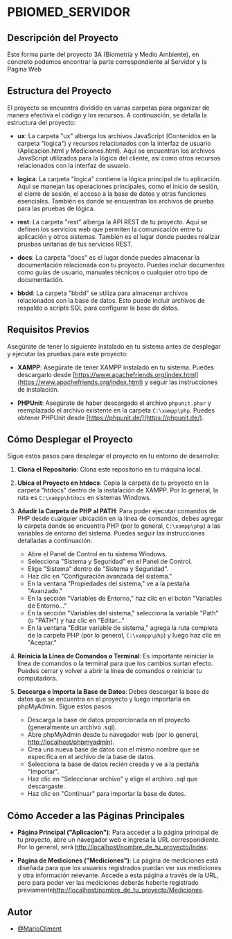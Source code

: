 # PBIOMED_SERVIDOR

## Descripción del Proyecto

Este forma parte del proyecto 3A (Biometria y Medio Ambiente), en concreto podemos encontrar la parte correspondiente al Servidor y la Pagina Web

## Estructura del Proyecto

El proyecto se encuentra dividido en varias carpetas para organizar de manera efectiva el código y los recursos. A continuación, se detalla la estructura del proyecto:

- **ux**: La carpeta "ux" alberga los archivos JavaScript (Contenidos en la carpeta "logica") y recursos relacionados con la interfaz de usuario (Aplicacion.html y Mediciones.html). Aquí se encuentran los archivos JavaScript utilizados para la lógica del cliente, así como otros recursos relacionados con la interfaz de usuario.

- **logica**: La carpeta "logica" contiene la lógica principal de tu aplicación. Aquí se manejan las operaciones principales, como el inicio de sesión, el cierre de sesión, el acceso a la base de datos y otras funciones esenciales. También es donde se encuentran los archivos de prueba para las pruebas de lógica.

- **rest**: La carpeta "rest" alberga la API REST de tu proyecto. Aquí se definen los servicios web que permiten la comunicación entre tu aplicación y otros sistemas. También es el lugar donde puedes realizar pruebas unitarias de tus servicios REST.

- **docs**: La carpeta "docs" es el lugar donde puedes almacenar la documentación relacionada con tu proyecto. Puedes incluir documentos como guías de usuario, manuales técnicos o cualquier otro tipo de documentación.

- **bbdd**: La carpeta "bbdd" se utiliza para almacenar archivos relacionados con la base de datos. Esto puede incluir archivos de respaldo o scripts SQL para configurar la base de datos.

## Requisitos Previos

Asegúrate de tener lo siguiente instalado en tu sistema antes de desplegar y ejecutar las pruebas para este proyecto:

- **XAMPP**: Asegúrate de tener XAMPP instalado en tu sistema. Puedes descargarlo desde [https://www.apachefriends.org/index.html](https://www.apachefriends.org/index.html) y seguir las instrucciones de instalación.

- **PHPUnit**: Asegúrate de haber descargado el archivo `phpunit.phar` y reemplazado el archivo existente en la carpeta `C:\xampp\php`. Puedes obtener PHPUnit desde [https://phpunit.de/](https://phpunit.de/).

## Cómo Desplegar el Proyecto

Sigue estos pasos para desplegar el proyecto en tu entorno de desarrollo:

1. **Clona el Repositorio**: Clona este repositorio en tu máquina local.

2. **Ubica el Proyecto en htdocs**: Copia la carpeta de tu proyecto en la carpeta "htdocs" dentro de la instalación de XAMPP. Por lo general, la ruta es `C:\xampp\htdocs` en sistemas Windows.

3. **Añadir la Carpeta de PHP al PATH**: Para poder ejecutar comandos de PHP desde cualquier ubicación en la línea de comandos, debes agregar la carpeta donde se encuentra PHP (por lo general, `C:\xampp\php`) a las variables de entorno del sistema. Puedes seguir las instrucciones detalladas a continuación:

   - Abre el Panel de Control en tu sistema Windows.
   - Selecciona "Sistema y Seguridad" en el Panel de Control.
   - Elige "Sistema" dentro de "Sistema y Seguridad".
   - Haz clic en "Configuración avanzada del sistema."
   - En la ventana "Propiedades del sistema," ve a la pestaña "Avanzado."
   - En la sección "Variables de Entorno," haz clic en el botón "Variables de Entorno..."
   - En la sección "Variables del sistema," selecciona la variable "Path" (o "PATH") y haz clic en "Editar..."
   - En la ventana "Editar variable de sistema," agrega la ruta completa de la carpeta PHP (por lo general, `C:\xampp\php`) y luego haz clic en "Aceptar."

4. **Reinicia la Línea de Comandos o Terminal**: Es importante reiniciar la línea de comandos o la terminal para que los cambios surtan efecto. Puedes cerrar y volver a abrir la línea de comandos o reiniciar tu computadora.

5. **Descarga e Importa la Base de Datos**: Debes descargar la base de datos que se encuentra en el proyecto y luego importarla en phpMyAdmin. Sigue estos pasos:

   - Descarga la base de datos proporcionada en el proyecto (generalmente un archivo .sql).
   - Abre phpMyAdmin desde tu navegador web (por lo general, [http://localhost/phpmyadmin](http://localhost/phpmyadmin)).
   - Crea una nueva base de datos con el mismo nombre que se especifica en el archivo de la base de datos.
   - Selecciona la base de datos recién creada y ve a la pestaña "Importar".
   - Haz clic en "Seleccionar archivo" y elige el archivo .sql que descargaste.
   - Haz clic en "Continuar" para importar la base de datos.

## Cómo Acceder a las Páginas Principales

- **Página Principal ("Aplicacion")**: Para acceder a la página principal de tu proyecto, abre un navegador web e ingresa la URL correspondiente. Por lo general, será [http://localhost/nombre_de_tu_proyecto/Index](http://localhost/nombre_de_tu_proyecto/Index).

- **Página de Mediciones ("Mediciones")**: La página de mediciones está diseñada para que los usuarios registrados puedan ver sus mediciones y otra información relevante. Accede a esta página a través de la URL, pero para poder ver las mediciones deberás haberte registrado previamente[http://localhost/nombre_de_tu_proyecto/Mediciones](http://localhost/nombre_de_tu_proyecto/Mediciones).

## Autor

- [@MarioCliment](https://www.github.com/MarioCliment)
